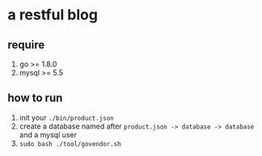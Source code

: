 
# a restful blog

## require
1. go >= 1.8.0
1. mysql >= 5.5

## how to run
1. init your `./bin/product.json`
1. create a database named after `product.json -> database -> database`
and a mysql user
1. `sudo bash ./tool/govendor.sh`